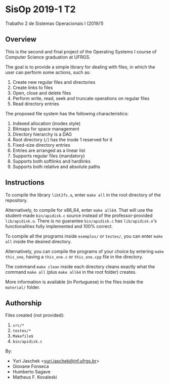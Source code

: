 # SisOp 2019-1 T2 #
Trabalho 2 de Sistemas Operacionais I (2019/1)

## Overview ##

This is the second and final project of the Operating Systems I course of Computer Science graduation at UFRGS.

The goal is to provide a simple library for dealing with files, in which the user can perform some actions, such as:
1. Create new regular files and directories
2. Create links to files
3. Open, close and delete files
4. Perform write, read, seek and truncate operations on regular files
5. Read directory entries

The proposed file system has the following characteristics:
1. Indexed allocation (inodes style)
2. Bitmaps for space management
3. Directory hierarchy is a DAG
4. Root directory (`/`) has the inode 1 reserved for it
5. Fixed-size directory entries
6. Entries are arranged as a linear list
7. Supports regular files (mandatory)
8. Supports both softlinks and hardlinks
9. Supports both relative and absolute paths

## Instructions ##

To compile the library `libt2fs.a`, enter `make all` in the root directory of the repository.

Alternatively, to compile for x86_64, enter `make all64`. That will use the student-made `bin/apidisk.c` source instead of the professor-provided `lib/apidisk.o`.
There is no guarantee `bin/apidisk.c` has `lib/apidisk.o`'s functionalities fully implemented and 100% correct.

To compile all the programs inside `exemplos/` or `testes/`, you can enter `make all` inside the desired directory.

Alternatively, you can compile the programs of your choice by entering `make this_one`, having a `this_one.c` or `this_one.cpp` file in the directory.

The command `make clean` inside each directory cleans exactly what the command `make all` (plus `make all64` in the root folder) creates.

More information is available (in Portuguese) in the files inside the `material/` folder.

## Authorship ##

Files created (not provided):

1. `src/*`
2. `testes/*`
3. `Makefile`s
4. `bin/apidisk.c`

By:

- Yuri Jaschek <<yuri.jaschek@inf.ufrgs.br>>
- Giovane Fonseca
- Humberto Sagave
- Matheus F. Kovaleski
